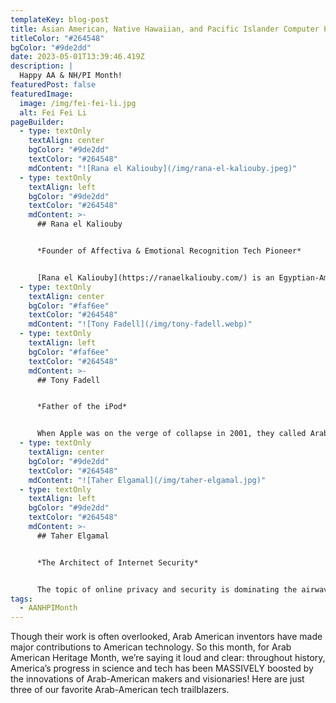 ```yaml
---
templateKey: blog-post
title: Asian American, Native Hawaiian, and Pacific Islander Computer Programmers
titleColor: "#264548"
bgColor: "#9de2dd"
date: 2023-05-01T13:39:46.419Z
description: |
  Happy AA & NH/PI Month!
featuredPost: false
featuredImage:
  image: /img/fei-fei-li.jpg
  alt: Fei Fei Li
pageBuilder:
  - type: textOnly
    textAlign: center
    bgColor: "#9de2dd"
    textColor: "#264548"
    mdContent: "![Rana el Kaliouby](/img/rana-el-kaliouby.jpeg)"
  - type: textOnly
    textAlign: left
    bgColor: "#9de2dd"
    textColor: "#264548"
    mdContent: >-
      ## Rana el Kaliouby


      *Founder of Affectiva & Emotional Recognition Tech Pioneer*


      [Rana el Kaliouby](https://ranaelkaliouby.com/) is an Egyptian-American computer scientist, AI thought leader, angel investor, and entrepreneur working to humanize technology. While she was completing her doctoral research at the University of Cambridge, she struggled to connect with her loved ones in video calls back home. So, after earning her doctorate, el Kaliouby joined the Affective Computing group at MIT, where she helped develop an “emotional hearing aid” and a pair of glasses that could read emotions and social cues. These tools comprised the Emotional-Social Intelligence Prosthesis, wearable tech for people with autism who have trouble identifying other people’s emotions. In 2009, el Kaliouby co-founded Affectiva, a company that develops pioneering emotional recognition technology. She is also an executive fellow at the Harvard Business School and author of Girl Decoded: A Scientist’s Quest to Reclaim Our Humanity by Bringing Emotional Intelligence to Technology.
  - type: textOnly
    textAlign: center
    bgColor: "#faf6ee"
    textColor: "#264548"
    mdContent: "![Tony Fadell](/img/tony-fadell.webp)"
  - type: textOnly
    textAlign: left
    bgColor: "#faf6ee"
    textColor: "#264548"
    mdContent: >-
      ## Tony Fadell


      *Father of the iPod*


      When Apple was on the verge of collapse in 2001, they called Arab American inventor [Tony Fadell](https://www.buildc.com/meet-tony). Apple CEO Steve Jobs had imagined a product that could save his company — a personal music player that could put 1000 songs in your pocket. But there was no design, no team, no prototype, and no real traction for the idea. Undeterred, Fadell assembled a team and got to work. The result was the iPod, which launched in November 2001 and revolutionized the entire industry. Fadell oversaw the first 18 iterations of the iPod before Jobs gave him his next assignment: to create a new version of the iPod that also had the capabilities of a mobile phone. You guessed it — the result was the first iPhone, the invention of which was spearheaded by Fadell. After leaving Apple, Fadell has continued inventing and building game-changing personal tech, like the Nest thermostat.
  - type: textOnly
    textAlign: center
    bgColor: "#9de2dd"
    textColor: "#264548"
    mdContent: "![Taher Elgamal](/img/taher-elgamal.jpg)"
  - type: textOnly
    textAlign: left
    bgColor: "#9de2dd"
    textColor: "#264548"
    mdContent: >-
      ## Taher Elgamal


      *The Architect of Internet Security*


      The topic of online privacy and security is dominating the airwaves now, but that wasn’t always the case. However, thanks to early tech visionaries like Egyptian-American Taher Elgamal, developments in internet security and cryptography are rapidly advancing. Elgamal began his pioneering work in the 1980s, before truly anyone else was considering security algorithms. His paper “[A Public Key Cryptosystem and a Signature Scheme based on Discrete Logarithms](https://link.springer.com/chapter/10.1007/3-540-39568-7_2),” published in 1984, formed the bases of the Digital Signature Algorithm (DSA) and the Advanced Encryption Standard. Additionally, Elgamal was the driving force behind the Secure Sockets Layer (SSL), a protocol that keeps online communications (like email!) secure.
tags:
  - AANHPIMonth
---
```

Though their work is often overlooked, Arab American inventors have made major contributions to American technology. So this month, for Arab American Heritage Month, we’re saying it loud and clear: throughout history, America’s progress in science and tech has been MASSIVELY boosted by the innovations of Arab-American makers and visionaries! Here are just three of our favorite Arab-American tech trailblazers.